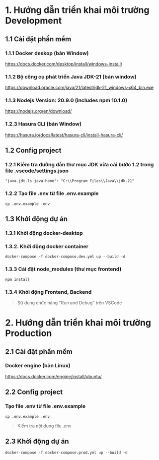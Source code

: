 # 1. Hướng dẫn triển khai môi trường Development
## 1.1 Cài đặt phần mềm
### 1.1.1  Docker deskop (bản Window)
https://docs.docker.com/desktop/install/windows-install/
### 1.1.2 Bộ công cụ phát triển Java JDK-21 (bản window)
https://download.oracle.com/java/21/latest/jdk-21_windows-x64_bin.exe
### 1.1.3 Nodejs Version: 20.9.0 (includes npm 10.1.0)
https://nodejs.org/en/download/
### 1.2.3 Hasura CLI (bản Window)
https://hasura.io/docs/latest/hasura-cli/install-hasura-cli/
## 1.2 Config project
### 1.2.1 Kiểm tra đường dẫn thư mục JDK vừa cài bước 1.2  trong file .vscode/settings.json
```
"java.jdt.ls.java.home": "C:\\Program Files\\Java\\jdk-21"
```
### 1.2.2 Tạo file .env từ file .env.example
```
cp .env.example .env
```
## 1.3 Khởi động dự án
### 1.3.1 Khởi động docker-desktop
### 1.3.2. Khởi động docker container
```
docker-compose -f docker-compose.dev.yml up --build -d
```
### 1.3.3 Cài đặt node_modules (thư mục frontend)
```
npm install
```
### 1.3.4 Khởi động Frontend, Backend
> Sử dụng chức năng "Run and Debug" trên VSCode
# 2. Hướng dẫn triển khai môi trường Production
## 2.1 Cài đặt phần mềm
### Docker engine (bản Linux)
https://docs.docker.com/engine/install/ubuntu/
## 2.2 Config project
### Tạo file .env từ file .env.example
```
cp .env.example .env
```
> Kiểm tra nội dung file .env
## 2.3 Khởi động dự án
```
docker-compose -f docker-compose.prod.yml up --build -d
```
